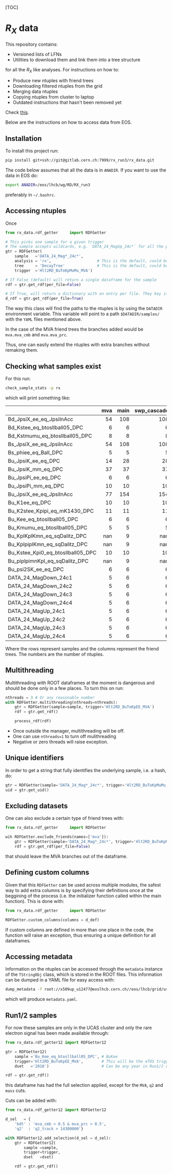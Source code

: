 [TOC]

# $R_X$ data

This repository contains:

- Versioned lists of LFNs
- Utilities to download them and link them into a tree structure

for all the $R_X$ like analyses. For instructions on how to:

- Produce new ntuples with friend trees
- Downloading filtered ntuples from the grid
- Merging data ntuples
- Copying ntuples from cluster to laptop
- Outdated instructions that hasn't been removed yet

Check [this](doc/maintenance.md). 

Below are the instructions on how to access data from EOS. 

## Installation

To install this project run:

```bash
pip install git+ssh://git@gitlab.cern.ch:7999/rx_run3/rx_data.git
```

The code below assumes that all the data is in `ANADIR`. If you want to use the data
in EOS do:

```bash
export ANADIR=/eos/lhcb/wg/RD/RX_run3
```

preferably in `~/.bashrc`.

## Accessing ntuples

Once

```python
from rx_data.rdf_getter     import RDFGetter

# This picks one sample for a given trigger
# The sample accepts wildcards, e.g. `DATA_24_MagUp_24c*` for all the periods
gtr = RDFGetter(
    sample   ='DATA_24_Mag*_24c*',
    analysis = 'rx',                    # This is the default, could be nopid
    tree     = 'DecayTree'              # This is the default, could be MCDecayTre
    trigger  ='Hlt2RD_BuToKpMuMu_MVA')

# If False (default) will return a single dataframe for the sample
rdf = gtr.get_rdf(per_file=False)

# If True, will return a dictionary with an entry per file. They key is the full path of the ROOT file
d_rdf = gtr.get_rdf(per_file=True)
```

The way this class will find the paths to the ntuples is by using the `DATADIR` environment
variable. This variable will point to a path `$DATADIR/samples/` with the `YAML` files
mentioned above.

In the case of the MVA friend trees the branches added would be `mva.mva_cmb` and `mva.mva_prc`.

Thus, one can easily extend the ntuples with extra branches without remaking them.

## Checking what samples exist

For this run:

```bash
check_sample_stats -p rx
```
which will print something like:

|                                   |   mva |   main |   swp_cascade |   brem_track_2 |   swp_jpsi_misid |   hop |
|:----------------------------------|------:|-------:|--------------:|---------------:|-----------------:|------:|
| Bd_JpsiX_ee_eq_JpsiInAcc          |    54 |    108 |           108 |            108 |              108 |   108 |
| Bd_Kstee_eq_btosllball05_DPC      |     6 |      6 |             6 |              6 |                6 |     6 |
| Bd_Kstmumu_eq_btosllball05_DPC    |     8 |      8 |             8 |            nan |                8 |     8 |
| Bs_JpsiX_ee_eq_JpsiInAcc          |    54 |    108 |           108 |            108 |              108 |   108 |
| Bs_phiee_eq_Ball_DPC              |     5 |      5 |             5 |              5 |                5 |     5 |
| Bu_JpsiK_ee_eq_DPC                |    14 |     28 |            28 |             28 |               28 |    28 |
| Bu_JpsiK_mm_eq_DPC                |    37 |     37 |            37 |            nan |               37 |    37 |
| Bu_JpsiPi_ee_eq_DPC               |     6 |      6 |             6 |              6 |                6 |     6 |
| Bu_JpsiPi_mm_eq_DPC               |    10 |     10 |            10 |            nan |               10 |    10 |
| Bu_JpsiX_ee_eq_JpsiInAcc          |    77 |    154 |           154 |            154 |              154 |   154 |
| Bu_K1ee_eq_DPC                    |    10 |     10 |            10 |             10 |               10 |    10 |
| Bu_K2stee_Kpipi_eq_mK1430_DPC     |    11 |     11 |            11 |             11 |               11 |    11 |
| Bu_Kee_eq_btosllball05_DPC        |     6 |      6 |             6 |              6 |                6 |     6 |
| Bu_Kmumu_eq_btosllball05_DPC      |     5 |      5 |             5 |            nan |                5 |     5 |
| Bu_KplKplKmn_eq_sqDalitz_DPC      |   nan |      9 |           nan |            nan |              nan |   nan |
| Bu_KplpiplKmn_eq_sqDalitz_DPC     |   nan |      9 |           nan |            nan |              nan |   nan |
| Bu_Kstee_Kpi0_eq_btosllball05_DPC |    10 |     10 |            10 |             10 |               10 |    10 |
| Bu_piplpimnKpl_eq_sqDalitz_DPC    |   nan |      9 |           nan |            nan |              nan |   nan |
| Bu_psi2SK_ee_eq_DPC               |     6 |      6 |             6 |              6 |                6 |     6 |
| DATA_24_MagDown_24c1              |     5 |      6 |             6 |              4 |                6 |     6 |
| DATA_24_MagDown_24c2              |     5 |      6 |             6 |              4 |                6 |     6 |
| DATA_24_MagDown_24c3              |     5 |      6 |             6 |              4 |                6 |     6 |
| DATA_24_MagDown_24c4              |     5 |      6 |             6 |              4 |                6 |     6 |
| DATA_24_MagUp_24c1                |     5 |      6 |             6 |              4 |                6 |     6 |
| DATA_24_MagUp_24c2                |     5 |      6 |             6 |              4 |                6 |     6 |
| DATA_24_MagUp_24c3                |     5 |      6 |             6 |              4 |                6 |     6 |
| DATA_24_MagUp_24c4                |     5 |      6 |             6 |              4 |                6 |     6 |

Where the rows represent samples and the columns represent the friend trees.
The numbers are the number of ntuples.

## Multithreading

Multithreading with ROOT dataframes at the moment is dangerous and should be done only in a few places.
To turn this on run:

```python
nthreads = 3 # Or any reasonable number
with RDFGetter.multithreading(nthreads=nthreads):
    gtr = RDFGetter(sample=sample, trigger='Hlt2RD_BuToKpEE_MVA')
    rdf = gtr.get_rdf()

    process_rdf(rdf)
```

- Once outside the manager, multithreading will be off.
- One can use `nthreads=1` to turn off mulithreading
- Negative or zero threads will raise exception.

## Unique identifiers

In order to get a string that fully identifies the underlying sample,
i.e. a hash, do:

```python
gtr = RDFGetter(sample='DATA_24_Mag*_24c*', trigger='Hlt2RD_BuToKpMuMu_MVA')
uid = gtr.get_uid()
```

## Excluding datasets

One can also exclude a certain type of friend trees with:
```python
from rx_data.rdf_getter     import RDFGetter

wih RDFGetter.exclude_friends(names=['mva']):
    gtr = RDFGetter(sample='DATA_24_Mag*_24c*', trigger='Hlt2RD_BuToKpMuMu_MVA')
    rdf = gtr.get_rdf(per_file=False)
```

that should leave the MVA branches out of the dataframe.

## Defining custom columns

Given that this `RDFGetter` can be used across multiple modules, the safest way to
add extra columns is by specifying their definitions once at the beggining of the
process (i.e. the initializer function called within the main function).
This is done with:

```python
from rx_data.rdf_getter     import RDFGetter

RDFGetter.custom_columns(columns = d_def)
```

If custom columns are defined in more than one place in the code, the function will
raise an exception, thus ensuring a unique definition for all dataframes.

## Accessing metadata

Information on the ntuples can be accessed through the `metadata` instance of the `TStringObj` class, which is
stored in the ROOT files. This information can be dumped in a YAML file for easy access with:


```bash
dump_metadata -f root://x509up_u12477@eoslhcb.cern.ch//eos/lhcb/grid/user/lhcb/user/a/acampove/2025_02/1044184/1044184991/data_24_magdown_turbo_24c2_Hlt2RD_BuToKpEE_MVA_4df98a7f32.root
```

which will produce `metadata.yaml`.

## Run1/2 samples

For now these samples are only in the UCAS cluster and only
the rare electron signal has been made available through:

```python
from rx_data.rdf_getter12 import RDFGetter12

gtr = RDFGetter12(
    sample ='Bu_Kee_eq_btosllball05_DPC', # BuKee
    trigger='Hlt2RD_BuToKpEE_MVA',        # This will be the eTOS trigger
    dset   ='2018')                       # Can be any year in Run1/2 or all for the full sample

rdf = gtr.get_rdf()
```

this dataframe has had the full selection applied, except for the
`MVA`, `q2` and `mass` cuts.

Cuts can be added with:

```python
from rx_data.rdf_getter12 import RDFGetter12

d_sel   = {
    'bdt' : 'mva_cmb > 0.5 & mva_prc > 0.5',
    'q2'  : 'q2_track > 14300000'}

with RDFGetter12.add_selection(d_sel = d_sel):
    gtr = RDFGetter12(
        sample =sample,
        trigger=trigger,
        dset   =dset)

    rdf = gtr.get_rdf()
```

